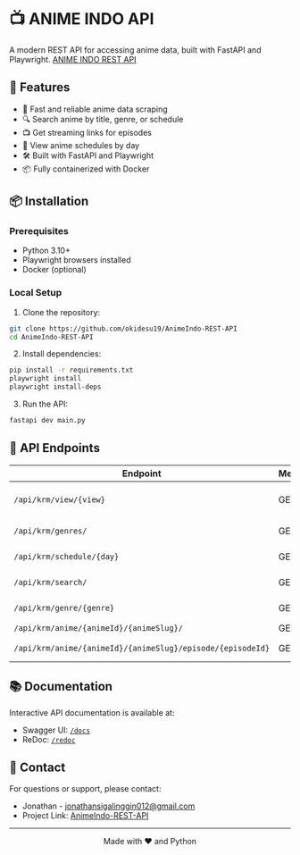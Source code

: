 # 📺 ANIME INDO API

A modern REST API for accessing anime data, built with FastAPI and Playwright.
[ANIME INDO REST API](https://animeindo-rest-api.up.railway.app)
## 🌟 Features

- 🚀 Fast and reliable anime data scraping
- 🔍 Search anime by title, genre, or schedule
- 📺 Get streaming links for episodes
- 📅 View anime schedules by day
- 🛠️ Built with FastAPI and Playwright
- 📦 Fully containerized with Docker

## 📦 Installation

### Prerequisites
- Python 3.10+
- Playwright browsers installed
- Docker (optional)

### Local Setup

1. Clone the repository:
```bash
git clone https://github.com/okidesu19/AnimeIndo-REST-API
cd AnimeIndo-REST-API
```

2. Install dependencies:
```bash
pip install -r requirements.txt
playwright install
playwright install-deps
```

3. Run the API:
```bash
fastapi dev main.py
```

## 🚀 API Endpoints

| Endpoint | Method | Description |
|----------|--------|-------------|
| `/api/krm/view/{view}` | GET | Get anime by view type (ongoing/finished) |
| `/api/krm/genres/` | GET | Get all available genres |
| `/api/krm/schedule/{day}` | GET | Get anime schedule by day |
| `/api/krm/search/` | GET | Search anime by query |
| `/api/krm/genre/{genre}` | GET | Get anime by genre |
| `/api/krm/anime/{animeId}/{animeSlug}/` | GET | Get anime details |
| `/api/krm/anime/{animeId}/{animeSlug}/episode/{episodeId}` | GET | Get streaming links |

## 📚 Documentation
Interactive API documentation is available at:
- Swagger UI: [`/docs`](https://animeindo-rest-api.up.railway.app/docs)
- ReDoc: [`/redoc`](https://animeindo-rest-api.up.railway.app/redoc)

## 📧 Contact
For questions or support, please contact:
- Jonathan - jonathansigalinggin012@gmail.com
- Project Link: [AnimeIndo-REST-API](https://github.com/okidesu19/AnimeIndo-REST-API)

---

<p align="center">
  Made with ❤️ and Python
</p>